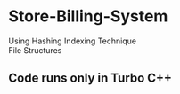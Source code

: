 # Store-Billing-System

Using Hashing Indexing Technique <br>
File Structures
<br>
## Code runs only in Turbo C++
